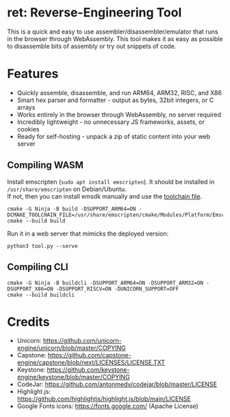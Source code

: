 # ret: Reverse-Engineering Tool

This is a quick and easy to use assembler/disassembler/emulator that runs in the browser through WebAssembly.
This tool makes it as easy as possible to disassemble bits of assembly or try out snippets of code.

# Features
- Quickly assemble, disassemble, and run ARM64, ARM32, RISC, and X86
- Smart hex parser and formatter - output as bytes, 32bit integers, or C arrays
- Works entirely in the browser through WebAssembly, no server required
- Incredibly lightweight - no unnecessary JS frameworks, assets, or cookies
- Ready for self-hosting - unpack a zip of static content into your web server

## Compiling WASM
Install emscripten (`sudo apt install emscripten`). It should be installed in `/usr/share/emscripten` on Debian/Ubuntu.  
If not, then you can install emsdk manually and use the [toolchain file](https://github.com/emscripten-core/emscripten/blob/main/cmake/Modules/Platform/Emscripten.cmake).
```
cmake -G Ninja -B build -DSUPPORT_ARM64=ON -DCMAKE_TOOLCHAIN_FILE=/usr/share/emscripten/cmake/Modules/Platform/Emscripten.cmake
cmake --build build
```
Run it in a web server that mimicks the deployed version:
```
python3 tool.py --serve
```
## Compiling CLI
```
cmake -G Ninja -B buildcli -DSUPPORT_ARM64=ON -DSUPPORT_ARM32=ON -DSUPPORT_X86=ON -DSUPPORT_RISCV=ON -DUNICORN_SUPPORT=OFF
cmake --build buildcli
```

# Credits

- Unicorn: https://github.com/unicorn-engine/unicorn/blob/master/COPYING
- Capstone: https://github.com/capstone-engine/capstone/blob/next/LICENSES/LICENSE.TXT
- Keystone: https://github.com/keystone-engine/keystone/blob/master/COPYING
- CodeJar: https://github.com/antonmedv/codejar/blob/master/LICENSE
- Highlight.js: https://github.com/highlightjs/highlight.js/blob/main/LICENSE
- Google Fonts icons: https://fonts.google.com/ (Apache License)
